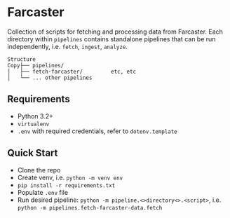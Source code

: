 # Farcaster

Collection of scripts for fetching and processing data from Farcaster. 
Each directory within `pipelines` contains standalone pipelines that can be run independently, i.e. `fetch`, `ingest`, `analyze`.

```
Structure
Copy├── pipelines/
│   ├── fetch-farcaster/         etc, etc
│   └── ... other pipelines
```


## Requirements
- Python 3.2+
- `virtualenv`
- `.env` with required credentials, refer to  `dotenv.template`

## Quick Start
- Clone the repo
- Create venv, i.e. `python -m venv env`
- `pip install -r requirements.txt`
- Populate `.env` file
- Run desired pipeline:  `python -m pipeline.<>directory<>.<script>`, i.e. `python -m pipelines.fetch-farcaster-data.fetch`
